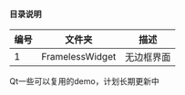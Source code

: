 ﻿#### 目录说明
| 编号 | 文件夹 | 描述 |
| ------ | ------ | ------ |
| 1 | FramelessWidget | 无边框界面 |

Qt一些可以复用的demo，计划长期更新中
